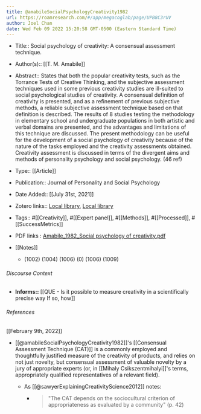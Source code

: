```yaml
---
title: @amabileSocialPsychologyCreativity1982
url: https://roamresearch.com/#/app/megacoglab/page/UPB8C3rUV
author: Joel Chan
date: Wed Feb 09 2022 15:20:58 GMT-0500 (Eastern Standard Time)
---
```


- Title:: Social psychology of creativity: A consensual assessment technique.
- Author(s):: [[T. M. Amabile]]
- Abstract:: States that both the popular creativity tests, such as the Torrance Tests of Creative Thinking, and the subjective assessment techniques used in some previous creativity studies are ill-suited to social psychological studies of creativity. A consensual definition of creativity is presented, and as a refinement of previous subjective methods, a reliable subjective assessment technique based on that definition is described. The results of 8 studies testing the methodology in elementary school and undergraduate populations in both artistic and verbal domains are presented, and the advantages and limitations of this technique are discussed. The present methodology can be useful for the development of a social psychology of creativity because of the nature of the tasks employed and the creativity assessments obtained. Creativity assessment is discussed in terms of the divergent aims and methods of personality psychology and social psychology. (46 ref)
- Type:: [[Article]]
- Publication:: Journal of Personality and Social Psychology
- Date Added:: [[July 31st, 2021]]
- Zotero links:: [Local library](zotero://select/groups/2451508/items/HNQRQN5M), [Local library](https://www.zotero.org/groups/2451508/items/HNQRQN5M)
- Tags:: #[[Creativity]], #[[Expert panel]], #[[Methods]], #[[Processed]], #[[SuccessMetrics]]
- PDF links : [Amabile_1982_Social psychology of creativity.pdf](zotero://open-pdf/groups/2451508/items/8JLYXZIK)
- [[Notes]]

    - (1002) (1004) (1006) (0) (1006) (1009)

###### Discourse Context

- **Informs::** [[QUE - Is it possible to measure creativity in a scientifically precise way If so, how]]

###### References

[[February 9th, 2022]]

- [[@amabileSocialPsychologyCreativity1982]]'s [[Consensual Assessment Technique (CAT)]] is a commonly employed and thoughtfully justified measure of the creativity of products, and relies on not just novelty, but consensual assessment of valuable novelty by a jury of  appropriate experts (or, in [[Mihaly Csikszentmihalyi]]'s terms, appropriately qualified representatives of a relevant field).

    - As [[@sawyerExplainingCreativityScience2012]] notes:

        - > "The CAT depends on the sociocultural criterion of appropriateness as evaluated by a community" (p. 42)
